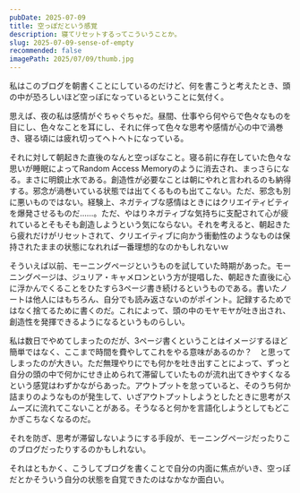 ```yaml
---
pubDate: 2025-07-09
title: 空っぽだという感覚
description: 寝てリセットするってこういうことか。
slug: 2025-07-09-sense-of-empty
recommended: false
imagePath: 2025/07/09/thumb.jpg
---
```


私はこのブログを朝書くことにしているのだけど、何を書こうと考えたとき、頭の中が恐ろしいほど空っぽになっているということに気付く。

思えば、夜の私は感情がぐちゃぐちゃだ。昼間、仕事やら何やらで色々なものを目にし、色々なことを耳にし、それに伴って色々な思考や感情が心の中で渦巻き、寝る頃には疲れ切ってヘトヘトになっている。

それに対して朝起きた直後のなんと空っぽなこと。寝る前に存在していた色々な思いが睡眠によってRandom Access Memoryのように消去され、まっさらになる。まさに明鏡止水である。創造性が必要なことは朝にやれと言われるのも納得する。邪念が渦巻いている状態では出てくるものも出てこない。ただ、邪念も別に悪いものではない。経験上、ネガティブな感情はときにはクリエイティビティを爆発させるものだ……。ただ、やはりネガティブな気持ちに支配されて心が疲れているとそもそも創造しようという気にならない。それを考えると、朝起きたら疲れだけがリセットされて、クリエイティブに向かう衝動性のようなものは保持されたままの状態になれれば一番理想的なのかもしれないｗ

そういえば以前、モーニングページというものを試していた時期があった。モーニングページは、ジュリア・キャメロンという方が提唱した、朝起きた直後に心に浮かんでくることをひたすら3ページ書き続けるというものである。書いたノートは他人にはもちろん、自分でも読み返さないのがポイント。記録するためではなく捨てるために書くのだ。これによって、頭の中のモヤモヤが吐き出され、創造性を発揮できるようになるというものらしい。

私は数日でやめてしまったのだが、3ページ書くということはイメージするほど簡単ではなく、ここまで時間を費やしてこれをやる意味があるのか？　と思ってしまったのが大きい。ただ無理やりにでも何かを吐き出すことによって、ずっと自分の頭の中で何かにせき止められて滞留していたものが流れ出てきやすくなるという感覚はわずかながらあった。アウトプットを怠っていると、そのうち何か詰まりのようなものが発生して、いざアウトプットしようとしたときに思考がスムーズに流れてこないことがある。そうなると何かを言語化しようとしてもどこかぎこちなくなるのだ。

それを防ぎ、思考が滞留しないようにする手段が、モーニングページだったりこのブログだったりするのかもしれない。

それはともかく、こうしてブログを書くことで自分の内面に焦点がいき、空っぽだとかそういう自分の状態を自覚できたのはなかなか面白い。